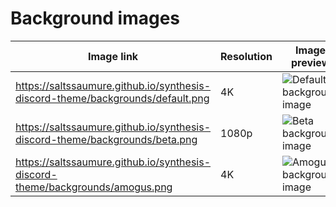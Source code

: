 # Background images

| Image link | Resolution | Image preview |
|-|-|-|
| https://saltssaumure.github.io/synthesis-discord-theme/backgrounds/default.png | 4K | ![Default background image](https://saltssaumure.github.io/synthesis-discord-theme/backgrounds/default.png)|
| https://saltssaumure.github.io/synthesis-discord-theme/backgrounds/beta.png | 1080p | ![Beta background image](https://saltssaumure.github.io/synthesis-discord-theme/backgrounds/beta.png)|
| https://saltssaumure.github.io/synthesis-discord-theme/backgrounds/amogus.png | 4K | ![Amogus background image](https://saltssaumure.github.io/synthesis-discord-theme/backgrounds/amogus.png)|